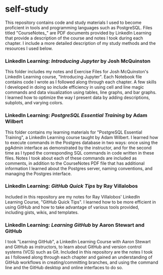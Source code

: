 # self-study
This repository contains code and study materials I used to become proficient in tools and programming languages such as PostgreSQL. Files titled "CourseNotes_" are PDF documents provided by LinkedIn Learning that provide a description of the course and notes I took during each chapter. I include a more detailed description of my study methods and the resources I used below. 

### LinkedIn Learning: _Introducing Jupyter_ by Josh McQuinston
This folder includes my notes and Exercise Files for Josh McQuinston's LinkedIn Learning course, "Introducing Jupyter". Each Notebook file contains code I wrote as I followed along through each chapter. A few skills I developed in doing so include efficiency in using cell and line magic commands and data visualization using tables, line graphs, and bar graphs. I learned how to optimize the way I present data by adding descriptions, subplots, and varying colors.

### LinkedIn Learning: _PostgreSQL Essential Training_ by Adam Wilbert
This folder contains my learning materials for "PostgreSQL Essential Training", a LinkedIn Learning course taught by Adam Wilbert. I learned how to execute commands in the Postgres database in two ways: once using the pgAdmin interface as demonstrated by the instructor, and for the second time as I typed the corresponding SQL commands in code written in these files. Notes I took about each of these commands are included as comments, in addition to the CourseNotes PDF file that has additional information I learned about the Postgres server, naming conventions, and managing the Postgres interface. 

### LinkedIn Learning: _GitHub Quick Tips_ by Ray Villalobos
Included in this repository are my notes for Ray Villalobos' LinkedIn Learning Course, "GitHub Quick Tips". I learned how to be more efficient in using GitHub and how to take advantage of various tools provided, including gists, wikis, and templates. 

### LinkedIn Learning: _Learning GitHub_ by Aaron Stewart and GitHub
I took "Learning GitHub", a LinkedIn Learning Course with Aaron Stewart and GitHub as instructors, to learn about GitHub and version control systems (VCS) such as Git. Included in this repository are the notes I took as I followed along through each chapter and gained an understanding of GitHub workflows in creating/committing branches, and using the command line and the GitHub desktop and online interfaces to do so. 

